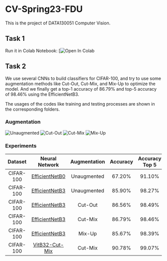 # CV-Spring23-FDU

This is the project of DATA130051 Computer Vision.

## Task 1

Run it in Colab Notebook: [![Open In Colab]()

## Task 2

We use several CNNs to build classifiers for CIFAR-100, and try to use some augmentation methods like Cut-Out, Cut-Mix, and Mix-Up to optimize the model. And we finally get a top-1 accuracy of 86.79% and top-5 accuracy of 98.46% using the EfficientNetB3.

The usages of the codes like training and testing processes are shown in the corresponding folders.

### Augmentation

<img alt="Unaugmented" src="https://github.com/tianyue58/CV_Final/assets/77108843/6cfc91f0-fd41-4957-a9d0-322bcd9e2655">

<img alt="Cut-Out" src="https://github.com/tianyue58/CV_Final/assets/77108843/19aa9c63-b7ae-443d-befa-d0a047928aca">

<img alt="Cut-Mix" src="https://github.com/tianyue58/CV_Final/assets/77108843/e4b71f7e-686c-4d89-8d64-f0be50d04aaa">

<img alt="Mix-Up" src="https://github.com/tianyue58/CV_Final/assets/77108843/7ac36af1-b5f9-468f-90f0-e8bcf3a91364">

### Experiments

|  Dataset  |                                             Neural Network                                              | Augmentation | Accuracy | Accuracy Top 5 |
| :-------: | :-----------------------------------------------------------------------------------------------------: | :----------: | :------: | :------------: |
| CIFAR-100 | [EfficientNetB0](https://drive.google.com/file/d/1uS_0EVjXI0ZCxQuSfibPd6pwvLIbp3EY/view?usp=share_link) | Unaugmented  |  67.20%  |     91.10%     |
| CIFAR-100 | [EfficientNetB3](https://drive.google.com/file/d/1xFMOuPn8vf55dx57NaYuMZq6A-rn8oGe/view?usp=share_link) | Unaugmented  |  85.90%  |     98.27%     |
| CIFAR-100 | [EfficientNetB3](https://drive.google.com/file/d/1XeSawySV9PwkvcAvHtPMQjSNO-tLjnUT/view?usp=share_link) |   Cut-Out    |  86.56%  |     98.49%     |
| CIFAR-100 | [EfficientNetB3](https://drive.google.com/file/d/1e58zfXlcOxf74zKYt3RVzxzfURkLg7lZ/view?usp=share_link) |   Cut-Mix    |  86.79%  |     98.46%     |
| CIFAR-100 | [EfficientNetB3](https://drive.google.com/file/d/1RUPFcfR3OkUNorQ19QIvbG2yQQrFB7sV/view?usp=share_link) |    Mix-Up    |  85.67%  |     98.39%     |
| CIFAR-100 | [VitB32-Cut-Mix](https://drive.google.com/file/d/1qC3C4FZ721rVoAat739uPHGhm1bP7bZk/view?usp=share_link) |   Cut-Mix    |  90.78%  |     99.07%     |

